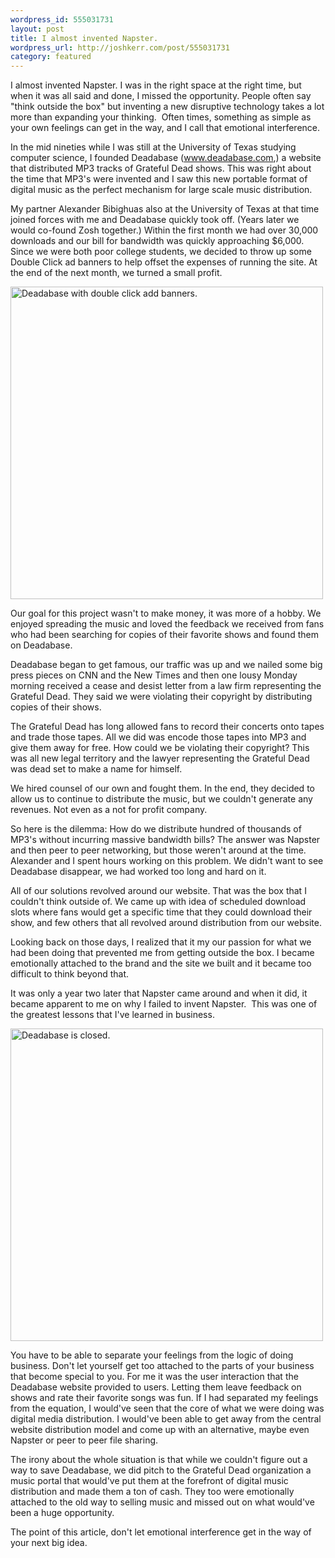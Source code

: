 ```yaml
--- 
wordpress_id: 555031731
layout: post
title: I almost invented Napster.
wordpress_url: http://joshkerr.com/post/555031731
category: featured
---
```

<p>I almost invented Napster.  I was in the right space at the right time, but when it was all said and done, I missed the opportunity.  People often say "think outside the box" but inventing a new disruptive technology takes a lot more than expanding your thinking.  Often times, something as simple as your own feelings can get in the way, and I call that emotional interference.</p>
<p>In the mid nineties while I was still at the University of Texas studying computer science, I founded Deadabase (<a href="http://www.deadabase.com">www.deadabase.com</a>,) a website that distributed MP3 tracks of Grateful Dead shows.  This was right about the time that MP3's were invented and I saw this new portable format of digital music as the perfect mechanism for large scale music distribution.</p>
<p><!-- more -->My partner Alexander Bibighuas also at the University of Texas at that time joined forces with me and Deadabase quickly took off.   (Years later we would co-found Zosh together.) Within the first month we had over 30,000 downloads and our bill for bandwidth was quickly approaching $6,000.  Since we were both poor college students, we decided to throw up some Double Click ad banners to help offset the expenses of running the site.  At the end of the next month, we turned a small profit.</p>
<p><a href="http://www.joshkerr.com/2010/04/20/i-almost-invented-napster/screen-shot-2010-04-19-at-1-37-03-pm/"><img class="size-full wp-image-65 " title="Deadabase with double click add banners." src="http://joshkerr.s3.amazonaws.com/wp-content/uploads/Screen-shot-2010-04-19-at-1.37.03-PM-e1271702658794.png" width="500"/></a></p>
<p>Our goal for this project wasn't to make money, it was more of a hobby.  We enjoyed spreading the music and loved the feedback we received from fans who had been searching for copies of their favorite shows and found them on Deadabase.</p>
<p>Deadabase began to get famous, our traffic was up and we nailed some big press pieces on CNN and the New Times and then one lousy Monday morning received a cease and desist letter from a law firm representing the Grateful Dead.  They said we were violating their copyright by distributing copies of their shows.</p>
<p>The Grateful Dead has long allowed fans to record their concerts onto tapes and trade those tapes.  All we did was encode those tapes into MP3 and give them away for free.  How could we be violating their copyright?  This was all new legal territory and the lawyer representing the Grateful Dead was dead set to make a name for himself.</p>
<p>We hired counsel of our own and fought them.  In the end, they decided to allow us to continue to distribute the music, but we couldn't generate any revenues.  Not even as a not for profit company.</p>
<p>So here is the dilemma:  How do we distribute hundred of thousands of MP3's without incurring massive bandwidth bills?  The answer was Napster and then peer to peer networking, but those weren't around at the time.  Alexander and I spent hours working on this problem.  We didn't want to see Deadabase disappear, we had worked too long and hard on it.</p>
<p>All of our solutions revolved around our website.  That was the box that I couldn't think outside of.  We came up with idea of scheduled download slots where fans would get a specific time that they could download their show, and few others that all revolved around distribution from our website.</p>
<p>Looking back on those days, I realized that it my our passion for what we had been doing that prevented me from getting outside the box.  I became emotionally attached to the brand and the site we built and it became too difficult to think beyond that.</p>
<p>It was only a year two later that Napster came around and when it did, it became apparent to me on why I failed to invent Napster.  This was one of the greatest lessons that I've learned in business.</p>
<p><a href="http://www.joshkerr.com/2010/04/20/i-almost-invented-napster/screen-shot-2010-04-19-at-1-36-31-pm/"><img class="size-full wp-image-66  " title="Deadabase is closed." src="http://joshkerr.s3.amazonaws.com/wp-content/uploads/Screen-shot-2010-04-19-at-1.36.31-PM-e1271702856628.png" width="500"/></a></p>
<p>You have to be able to separate your feelings from the logic of doing business.  Don't let yourself get too attached to the parts of your business that become special to you.  For me it was the user interaction that the Deadabase website provided to users.  Letting them leave feedback on shows and rate their favorite songs was fun.  If I had separated my feelings from the equation, I would've seen that the core of what we were doing was digital media distribution.  I would've been able to get away from the central website distribution model and come up with an alternative, maybe even Napster or peer to peer file sharing.</p>
<p>The irony about the whole situation is that while we couldn't figure out a way to save Deadabase, we did pitch to the Grateful Dead organization a music portal that would've put them at the forefront of digital music distribution and made them a ton of cash.  They too were emotionally attached to the old way to selling music and missed out on what would've been a huge opportunity.</p>
<p>The point of this article, don't let emotional interference get in the way of your next big idea.</p>
